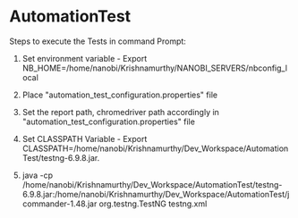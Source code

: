 # AutomationTest

Steps to execute the Tests in command Prompt:

1. Set environment variable - Export NB_HOME=/home/nanobi/Krishnamurthy/NANOBI_SERVERS/nbconfig_local

2. Place "automation_test_configuration.properties" file

3. Set the report path, chromedriver path accordingly in "automation_test_configuration.properties" file

4. Set CLASSPATH Variable - Export CLASSPATH=/home/nanobi/Krishnamurthy/Dev_Workspace/AutomationTest/testng-6.9.8.jar.

5. java -cp /home/nanobi/Krishnamurthy/Dev_Workspace/AutomationTest/testng-6.9.8.jar:/home/nanobi/Krishnamurthy/Dev_Workspace/AutomationTest/jcommander-1.48.jar org.testng.TestNG testng.xml